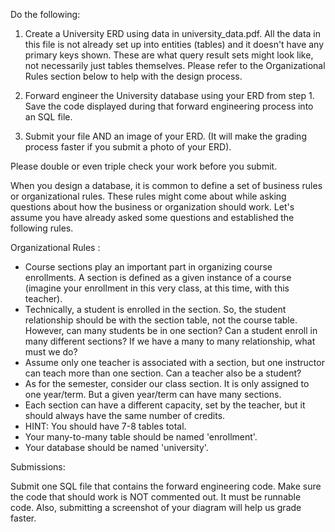 Do the following: 

1) Create a University ERD using data in university_data.pdf. All the data in this file is not already set up into entities (tables) and it doesn't have any primary keys shown. These are what query result sets might look like, not necessarily just tables themselves. Please refer to the Organizational Rules section below to help with the design process.

2) Forward engineer the University database using your ERD from step 1. Save the code displayed during that forward engineering process into an SQL file.

3) Submit your file AND an image of your ERD. (It will make the grading process faster if you submit a photo of your ERD).

Please double or even triple check your work before you submit.

When you design a database, it is common to define a set of business rules or organizational rules. These rules might come about while asking questions about how the business or organization should work. Let's assume you have already asked some questions and established the following rules.

Organizational Rules :

* Course sections play an important part in organizing course enrollments. A section is defined as a given instance of a course (imagine your enrollment in this very class, at this time, with this teacher).
* Technically, a student is enrolled in the section. So, the student relationship should be with the section table, not the course table. However, can many students be in one section? Can a student enroll in many different sections? If we have a many to many relationship, what must we do? 
* Assume only one teacher is associated with a section, but one instructor can teach more than one section. Can a teacher also be a student?
* As for the semester, consider our class section. It is only assigned to one year/term. But a given year/term can have many sections.
* Each section can have a different capacity, set by the teacher, but it should always have the same number of credits.
* HINT: You should have 7-8 tables total.
* Your many-to-many table should be named 'enrollment'.
* Your database should be named 'university'.

Submissions:

Submit one SQL file that contains the forward engineering code. Make sure the code that should work is NOT commented out. It must be runnable code. Also, submitting a screenshot of your diagram will help us grade faster.